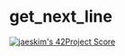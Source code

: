 # get_next_line
[![jaeskim's 42Project Score](https://badge42.herokuapp.com/api/project/misaev/get_next_line)](https://github.com/JaeSeoKim/badge42)
